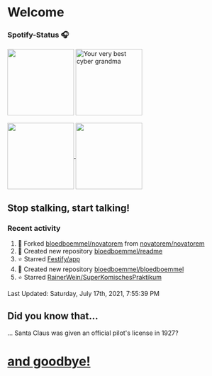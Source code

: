 # Welcome
### Spotify-Status 🎧
<p float="left" >
  <img src="https://novatorem-amber-nine.vercel.app/api/spotify" height="150px"/>
  <img alt="Your very best cyber grandma" src="https://thekenyonthrill.files.wordpress.com/2013/10/44-grandma-computer-e1381195849436.jpg" height="150px"/>
</p>


<a href="https://github.com/bloedboemmel">
  <img align="center" src="https://letstrys-bloedboemmel.vercel.app/api/?username=bloedboemmel&show_icons=true&theme=radical" height="150"/>
  
</a>
<a href="https://github.com/bloedboemmel">
  <img align="center" src="https://letstrys-bloedboemmel.vercel.app/api/top-langs/?username=bloedboemmel&theme=radical"  height="150"/>
</a>

## Stop stalking, start talking!
### Recent activity
<!--RECENT_ACTIVITY:start-->
1. 🔱 Forked [bloedboemmel/novatorem](https://github.com/bloedboemmel/novatorem) from [novatorem/novatorem](https://github.com/novatorem/novatorem)
2. 📔 Created new repository [bloedboemmel/readme](https://github.com/bloedboemmel/readme)
3. ⭐ Starred [Festify/app](https://github.com/Festify/app)
4. 📔 Created new repository [bloedboemmel/bloedboemmel](https://github.com/bloedboemmel/bloedboemmel)
5. ⭐ Starred [RainerWein/SuperKomischesPraktikum](https://github.com/RainerWein/SuperKomischesPraktikum)
<!--RECENT_ACTIVITY:end-->

<!--RECENT_ACTIVITY:last_update-->
Last Updated: Saturday, July 17th, 2021, 7:55:39 PM
<!--RECENT_ACTIVITY:last_update_end-->


## Did you know that...
... Santa Claus was given an official pilot's license in 1927?

# **[and goodbye!](http://www.5z8.info/open.exe_h2n6lk_worm)**
